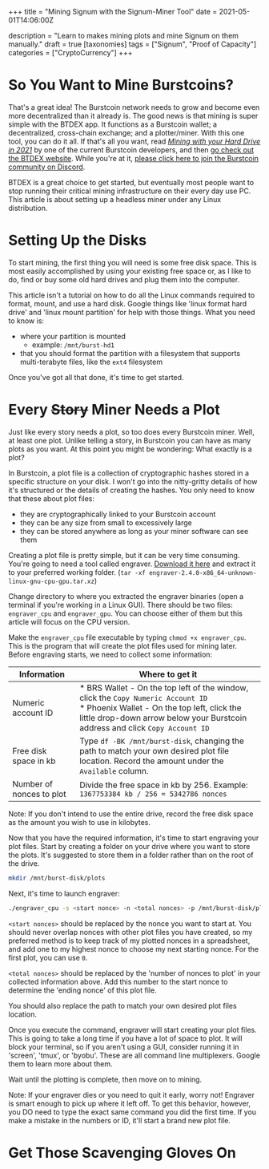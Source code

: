 +++
title = "Mining Signum with the Signum-Miner Tool"
date = 2021-05-01T14:06:00Z

description = "Learn to makes mining plots and mine Signum on them manually."
draft = true
[taxonomies]
tags = ["Signum", "Proof of Capacity"]
categories = ["CryptoCurrency"]
+++

# So You Want to Mine Burstcoins?
That's a great idea! The Burstcoin network needs to grow and become even more decentralized than it already is. The good news is that mining is super simple with the BTDEX app. It functions as a Burstcoin wallet; a decentralized, cross-chain exchange; and a plotter/miner. With this one tool, you can do it all. If that's all you want, read _[Mining with your Hard Drive in 2021][jjos-article]_ by one of the current Burstcoin developers, and then [go check out the BTDEX website][btdex]. While you're at it, [please click here to join the Burstcoin community on Discord][discord-join-link].

BTDEX is a great choice to get started, but eventually most people want to stop running their critical mining infrastructure on their every day use PC. This article is about setting up a headless miner under any Linux distribution.


# Setting Up the Disks
To start mining, the first thing you will need is some free disk space. This is most easily accomplished by using your existing free space or, as I like to do, find or buy some old hard drives and plug them into the computer.

This article isn't a tutorial on how to do all the Linux commands required to format, mount, and use a hard disk. Google things like 'linux format hard drive' and 'linux mount partition' for help with those things. What you need to know is:

  * where your partition is mounted
    * example: `/mnt/burst-hd1`
  * that you should format the partition with a filesystem that supports multi-terabyte files, like the `ext4` filesystem

Once you've got all that done, it's time to get started.

# Every ~~Story~~ Miner Needs a Plot
Just like every story needs a plot, so too does every Burstcoin miner. Well, at least one plot. Unlike telling a story, in Burstcoin you can have as many plots as you want. At this point you might be wondering: What exactly is a plot?

In Burstcoin, a plot file is a collection of cryptographic hashes stored in a specific structure on your disk. I won't go into the nitty-gritty details of how it's structured or the details of creating the hashes. You only need to know that these about plot files:
  * they are cryptographically linked to your Burstcoin account
  * they can be any size from small to excessively large
  * they can be stored anywhere as long as your miner software can see them

Creating a plot file is pretty simple, but it can be very time consuming. You're going to need a tool called engraver. [Download it here][engraver-download] and extract it to your preferred working folder. (`tar -xf engraver-2.4.0-x86_64-unknown-linux-gnu-cpu-gpu.tar.xz`)

Change directory to where you extracted the engraver binaries (open a terminal if you're working in a Linux GUI). There should be two files: `engraver_cpu` and `engraver_gpu`. You can choose either of them but this article will focus on the CPU version.

Make the `engraver_cpu` file executable by typing `chmod +x engraver_cpu`. This is the program that will create the plot files used for mining later. Before engraving starts, we need to collect some information:

| Information              | Where to get it                                                                                                                                                                                                      |
|--------------------------|----------------------------------------------------------------------------------------------------------------------------------------------------------------------------------------------------------------------|
| Numeric account ID       | * BRS Wallet - On the top left of the window, click the `Copy Numeric Account ID`<br />* Phoenix Wallet - On the top left, click the little drop-down arrow below your Burstcoin address and click `Copy Account ID` |
| Free disk space in kb    | Type `df -BK /mnt/burst-disk`, changing the path to match your own desired plot file location. Record the amount under the `Available` column.                                                                       |
| Number of nonces to plot | Divide the free space in kb by 256. Example: `1367753384 kb / 256 = 5342786 nonces`                                                                                                                                  |

<note>Note: If you don't intend to use the entire drive, record the free disk space as the amount you wish to use in kilobytes.</note>

Now that you have the required information, it's time to start engraving your plot files. Start by creating a folder on your drive where you want to store the plots. It's suggested to store them in a folder rather than on the root of the drive.

```bash
mkdir /mnt/burst-disk/plots
```

Next, it's time to launch engraver:

```bash
./engraver_cpu -s <start nonce> -n <total nonces> -p /mnt/burst-disk/plots
```

`<start nonces>` should be replaced by the nonce you want to start at. You should never overlap nonces with other plot files you have created, so my preferred method is to keep track of my plotted nonces in a spreadsheet, and add one to my highest nonce to choose my next starting nonce. For the first plot, you can use `0`.

`<total nonces>` should be replaced by the 'number of nonces to plot' in your collected information above. Add this number to the start nonce to determine the 'ending nonce' of this plot file.

You should also replace the path to match your own desired plot files location.

Once you execute the command, engraver will start creating your plot files. This is going to take a long time if you have a lot of space to plot. It will block your terminal, so if you aren't using a GUI, consider running it in 'screen', 'tmux', or 'byobu'. These are all command line multiplexers. Google them to learn more about them.

Wait until the plotting is complete, then move on to mining.

<note>Note: If your engraver dies or you need to quit it early, worry not! Engraver is smart enough to pick up where it left off. To get this behavior, however, you DO need to type the exact same command you did the first time. If you make a mistake in the numbers or ID, it'll start a brand new plot file.</note>

# Get Those Scavenging Gloves On




[discord-join-link]: https://discord.gg/aBFeCNPgQd "Official Burstcoin Discord"
[engraver-download]: https://github.com/PoC-Consortium/engraver/releases/latest "Latest engraver download"
[scavenger-download]: https://github.com/PoC-Consortium/scavenger/releases/latest "Latest scavenger download"
[btdex]: https://btdex.trade/ "BTDEX"
[jjos-article]: https://jjos2372.medium.com/mining-with-your-hard-drive-in-2021-19d9f4a1368 "Mining with your Hard Drive in 2021"


[signum-download]: https://github.com/signum-network/signum-node/releases/latest "Signum Downloads"
[jportable]: https://portableapps.com/apps/utilities/java_portable "jPortable"
[docker-install-instructions]: https://docs.docker.com/install/ "Docker Install Instructions"
[docker-install-instructions-ubuntu]: https://docs.docker.com/install/linux/docker-ce/ubuntu/ "Docker Install Instructions for Ubuntu"
[docker-get-started]: https://docs.docker.com/get-started/ "Docker's Get Started Tutorial"
[docker-compose-install]: https://docs.docker.com/compose/install/#install-compose-on-linux-systems "Install docker-compose on Linux"
[discord-join-link]: https://discord.gg/eVFRx7DECX "Official Signum Discord"
